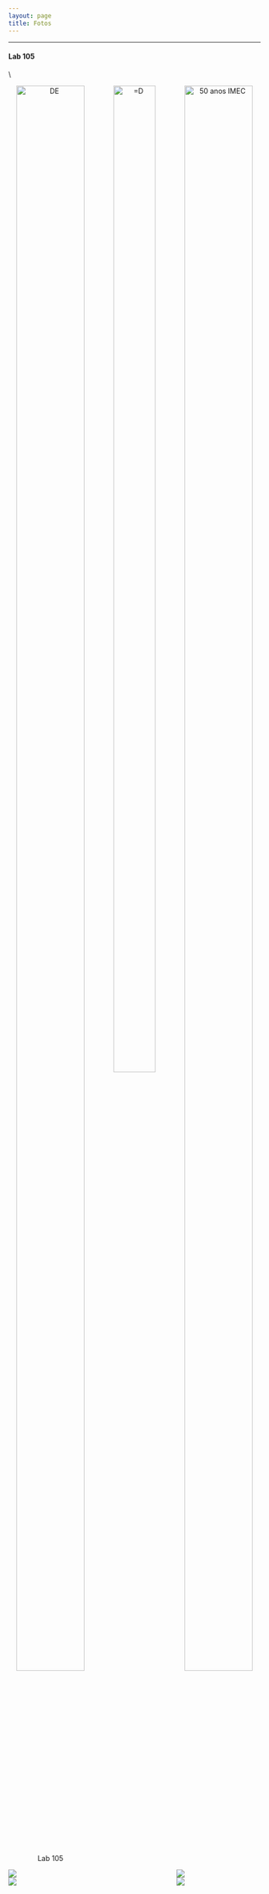 ```yaml
---
layout: page
title: Fotos
---
```


<style>
.column-f5{
float: left;
width: 14.28%;
text-align: center;
}
.column-f2c{
float: left;
width: 33.33%;
text-align: center;
}
.row:after {
content: "";
display: table;
clear: both;
}

#myImg {
  border-radius: 5px;
  cursor: pointer;
  transition: 0.3s;
}

#myImg:hover {opacity: 0.7;}

/* The Modal (background) */
.modal {
  display: none; /* Hidden by default */
  position: fixed; /* Stay in place */
  z-index: 1; /* Sit on top */
  padding-top: 100px; /* Location of the box */
  left: 0;
  top: 0;
  width: 100%; /* Full width */
  height: 100%; /* Full height */
  overflow: auto; /* Enable scroll if needed */
  background-color: rgb(0,0,0); /* Fallback color */
  background-color: rgba(0,0,0,0.9); /* Black w/ opacity */
}

/* Modal Content (image) */
.modal-content {
  margin: auto;
  display: block;
  width: 50%;
  max-width: 700px;
}

/* Caption of Modal Image */
#caption {
  margin: auto;
  display: block;
  width: 80%;
  max-width: 700px;
  text-align: center;
  color: #ccc;
  padding: 10px 0;
  height: 150px;
}

/* Add Animation */
.modal-content, #caption {  
  -webkit-animation-name: zoom;
  -webkit-animation-duration: 0.6s;
  animation-name: zoom;
  animation-duration: 0.6s;
}

@-webkit-keyframes zoom {
  from {-webkit-transform:scale(0)}
  to {-webkit-transform:scale(1)}
}

@keyframes zoom {
  from {transform:scale(0)}
  to {transform:scale(1)}
}

/* The Close Button */
.close {
  position: absolute;
  top: 45px;
  right: 45px;
  color: #f1f1f1;
  font-size: 40px;
  font-weight: bold;
  transition: 0.3s;
}

.close:hover,
.close:focus {
  color: #bbb;
  text-decoration: none;
  cursor: pointer;
}

/* 100% Image Width on Smaller Screens */
@media only screen and (max-width: 700px){
  .modal-content {
    width: 100%;
  }
}
</style>

----

#### Lab 105
<p class="ptitle"> \ </p>

<div class="row">
<div class="column-f2c">
<img id="myImg"  class="imageClass" src="/assets/img/Lab_foto8.png" alt="DE" style="width:90%;max-width:300px">
<div id="myModal" class="modal">
  <span class="close">&times;</span>
  <img class="modal-content" id="img01">
  <div id="caption"></div>
</div>
<figcaption> <p class="cc3"> Lab 105 </p></figcaption>
</div>
<div class="column-f2c">
<img id="myImg" class="imageClass" src="/assets/img/Lab_foto8.png" alt="=D" style="width:71%;max-width:300px">
<div id="myModal" class="modal">
  <span class="close">&times;</span>
  <img class="modal-content" id="img0">
  <div id="caption"></div>
</div>
<figcaption> <p class="cc3">  </p></figcaption>
</div>
<div class="column-f2c">
<img id="myImg" class="imageClass" src="/assets/img/Lab_foto8.png" alt="50 anos IMEC" style="width:90%;max-width:300px">
<div id="myModal" class="modal">
  <span class="close">&times;</span>
  <img class="modal-content" id="img0">
  <div id="caption"></div>
</div>
<figcaption> <p class="cc3">  </p></figcaption>
</div>
</div>



<div style="display: flex; align-items: flex-start;">
  <div style="flex: 2;">
    <img src="/assets/img/Lab_foto8.png" alt=" " style="max-width: 125%; height: auto;">
  </div>
  <div style="flex: 1;">
    <img src="/assets/img/Lab_foto3.png" alt=" " style="max-width: 125%; height: auto;">
  </div>
</div>

<div style="display: flex; align-items: flex-start;">
  <div style="flex: 2;">
    <img src="/assets/img/Lab_foto4.png" alt=" " style="max-width: 125%; height: auto;">
  </div>
  <div style="flex: 1;">
    <img src="/assets/img/Lab_foto5.png" alt=" " style="max-width: 125%; height: auto;">
  </div>
</div>
